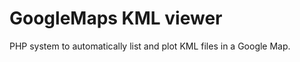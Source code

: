 GoogleMaps KML viewer
=====================

PHP system to automatically list and plot KML files in a Google Map.
